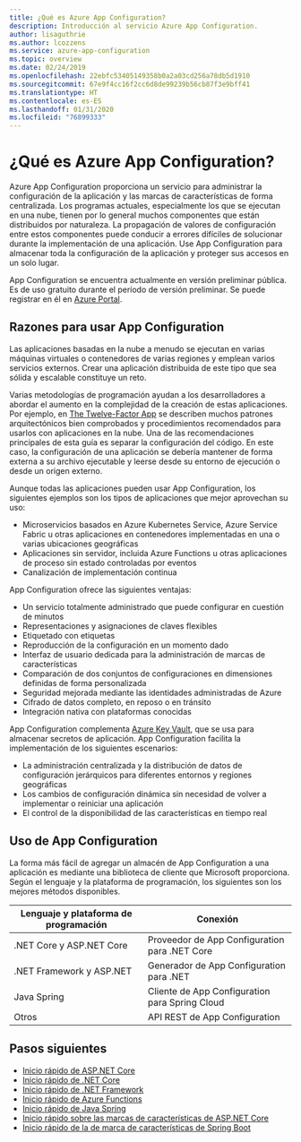 ```yaml
---
title: ¿Qué es Azure App Configuration?
description: Introducción al servicio Azure App Configuration.
author: lisaguthrie
ms.author: lcozzens
ms.service: azure-app-configuration
ms.topic: overview
ms.date: 02/24/2019
ms.openlocfilehash: 22ebfc53405149358b0a2a03cd256a78db5d1910
ms.sourcegitcommit: 67e9f4cc16f2cc6d8de99239b56cb87f3e9bff41
ms.translationtype: HT
ms.contentlocale: es-ES
ms.lasthandoff: 01/31/2020
ms.locfileid: "76899333"
---
```

# <a name="what-is-azure-app-configuration"></a>¿Qué es Azure App Configuration?

Azure App Configuration proporciona un servicio para administrar la configuración de la aplicación y las marcas de características de forma centralizada. Los programas actuales, especialmente los que se ejecutan en una nube, tienen por lo general muchos componentes que están distribuidos por naturaleza. La propagación de valores de configuración entre estos componentes puede conducir a errores difíciles de solucionar durante la implementación de una aplicación. Use App Configuration para almacenar toda la configuración de la aplicación y proteger sus accesos en un solo lugar.

App Configuration se encuentra actualmente en versión preliminar pública. Es de uso gratuito durante el período de versión preliminar. Se puede registrar en él en [Azure Portal](https://portal.azure.com).

## <a name="why-use-app-configuration"></a>Razones para usar App Configuration

Las aplicaciones basadas en la nube a menudo se ejecutan en varias máquinas virtuales o contenedores de varias regiones y emplean varios servicios externos. Crear una aplicación distribuida de este tipo que sea sólida y escalable constituye un reto.

Varias metodologías de programación ayudan a los desarrolladores a abordar el aumento en la complejidad de la creación de estas aplicaciones. Por ejemplo, en [The Twelve-Factor App](https://12factor.net/) se describen muchos patrones arquitectónicos bien comprobados y procedimientos recomendados para usarlos con aplicaciones en la nube. Una de las recomendaciones principales de esta guía es separar la configuración del código. En este caso, la configuración de una aplicación se debería mantener de forma externa a su archivo ejecutable y leerse desde su entorno de ejecución o desde un origen externo.

Aunque todas las aplicaciones pueden usar App Configuration, los siguientes ejemplos son los tipos de aplicaciones que mejor aprovechan su uso:

* Microservicios basados en Azure Kubernetes Service, Azure Service Fabric u otras aplicaciones en contenedores implementadas en una o varias ubicaciones geográficas
* Aplicaciones sin servidor, incluida Azure Functions u otras aplicaciones de proceso sin estado controladas por eventos
* Canalización de implementación continua

App Configuration ofrece las siguientes ventajas:

* Un servicio totalmente administrado que puede configurar en cuestión de minutos
* Representaciones y asignaciones de claves flexibles
* Etiquetado con etiquetas
* Reproducción de la configuración en un momento dado
* Interfaz de usuario dedicada para la administración de marcas de características
* Comparación de dos conjuntos de configuraciones en dimensiones definidas de forma personalizada
* Seguridad mejorada mediante las identidades administradas de Azure
* Cifrado de datos completo, en reposo o en tránsito
* Integración nativa con plataformas conocidas

App Configuration complementa [Azure Key Vault](https://azure.microsoft.com/services/key-vault/), que se usa para almacenar secretos de aplicación. App Configuration facilita la implementación de los siguientes escenarios:

* La administración centralizada y la distribución de datos de configuración jerárquicos para diferentes entornos y regiones geográficas
* Los cambios de configuración dinámica sin necesidad de volver a implementar o reiniciar una aplicación
* El control de la disponibilidad de las características en tiempo real

## <a name="use-app-configuration"></a>Uso de App Configuration

La forma más fácil de agregar un almacén de App Configuration a una aplicación es mediante una biblioteca de cliente que Microsoft proporciona. Según el lenguaje y la plataforma de programación, los siguientes son los mejores métodos disponibles.

| Lenguaje y plataforma de programación | Conexión |
|---|---|
| .NET Core y ASP.NET Core | Proveedor de App Configuration para .NET Core |
| .NET Framework y ASP.NET | Generador de App Configuration para .NET |
| Java Spring | Cliente de App Configuration para Spring Cloud |
| Otros | API REST de App Configuration |

## <a name="next-steps"></a>Pasos siguientes

* [Inicio rápido de ASP.NET Core](./quickstart-aspnet-core-app.md)
* [Inicio rápido de .NET Core](./quickstart-dotnet-core-app.md)
* [Inicio rápido de .NET Framework](./quickstart-dotnet-app.md)
* [Inicio rápido de Azure Functions](./quickstart-azure-functions-csharp.md)
* [Inicio rápido de Java Spring](./quickstart-java-spring-app.md)
* [Inicio rápido sobre las marcas de características de ASP.NET Core](./quickstart-feature-flag-aspnet-core.md)
* [Inicio rápido de la de marca de características de Spring Boot](./quickstart-feature-flag-spring-boot.md)
